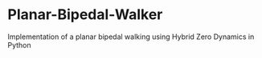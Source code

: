 # Planar-Bipedal-Walker
Implementation of a planar bipedal walking using Hybrid Zero Dynamics in Python
